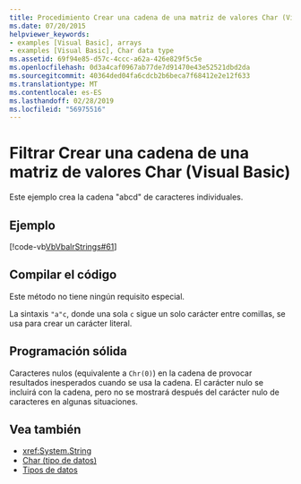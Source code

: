 ```yaml
---
title: Procedimiento Crear una cadena de una matriz de valores Char (Visual Basic)
ms.date: 07/20/2015
helpviewer_keywords:
- examples [Visual Basic], arrays
- examples [Visual Basic], Char data type
ms.assetid: 69f94e85-d57c-4ccc-a62a-426e829f5c5e
ms.openlocfilehash: 0d3a4caf0967ab77de7d91470e43e52521dbd2da
ms.sourcegitcommit: 40364ded04fa6cdcb2b6beca7f68412e2e12f633
ms.translationtype: MT
ms.contentlocale: es-ES
ms.lasthandoff: 02/28/2019
ms.locfileid: "56975516"
---
```

# <a name="how-to-create-a-string-from-an-array-of-char-values-visual-basic"></a>Filtrar Crear una cadena de una matriz de valores Char (Visual Basic)
Este ejemplo crea la cadena "abcd" de caracteres individuales.  
  
## <a name="example"></a>Ejemplo  
 [!code-vb[VbVbalrStrings#61](~/samples/snippets/visualbasic/VS_Snippets_VBCSharp/VbVbalrStrings/VB/Class2.vb#61)]  
  
## <a name="compiling-the-code"></a>Compilar el código  
 Este método no tiene ningún requisito especial.  
  
 La sintaxis `"a"c`, donde una sola `c` sigue un solo carácter entre comillas, se usa para crear un carácter literal.  
  
## <a name="robust-programming"></a>Programación sólida  
 Caracteres nulos (equivalente a `Chr(0)`) en la cadena de provocar resultados inesperados cuando se usa la cadena. El carácter nulo se incluirá con la cadena, pero no se mostrará después del carácter nulo de caracteres en algunas situaciones.  
  
## <a name="see-also"></a>Vea también
- <xref:System.String>
- [Char (tipo de datos)](../../../../visual-basic/language-reference/data-types/char-data-type.md)
- [Tipos de datos](../../../../visual-basic/programming-guide/language-features/data-types/index.md)
